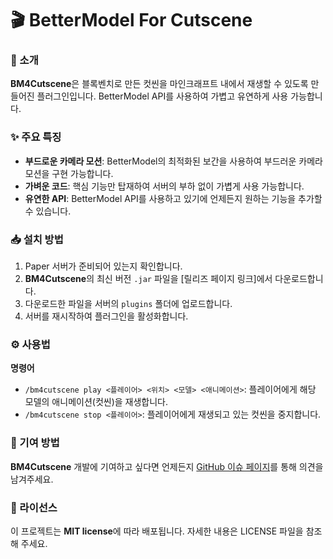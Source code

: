 # 🎬 BetterModel For Cutscene
### 📖 소개
**BM4Cutscene**은 블록벤치로 만든 컷씬을 마인크래프트 내에서 재생할 수 있도록 만들어진 플러그인입니다. BetterModel API를 사용하여 가볍고 유연하게 사용 가능합니다.

### ✨ 주요 특징
- **부드로운 카메라 모션**: BetterModel의 최적화된 보간을 사용하여 부드러운 카메라 모션을 구현 가능합니다.
- **가벼운 코드**: 핵심 기능만 탑재하여 서버의 부하 없이 가볍게 사용 가능합니다.
- **유연한 API**: BetterModel API를 사용하고 있기에 언제든지 원하는 기능을 추가할 수 있습니다.

### 📥 설치 방법
1. Paper 서버가 준비되어 있는지 확인합니다.
2. **BM4Cutscene**의 최신 버전 ```.jar``` 파일을 [릴리즈 페이지 링크]에서 다운로드합니다.
3. 다운로드한 파일을 서버의 ```plugins``` 폴더에 업로드합니다.
4. 서버를 재시작하여 플러그인을 활성화합니다.

### ⚙️ 사용법
**명령어**
- ```/bm4cutscene play <플레이어> <위치> <모델> <애니메이션>```: 플레이어에게 해당 모델의 애니메이션(컷씬)을 재생합니다.
- ```/bm4cutscene stop <플레이어>```: 플레이어에게 재생되고 있는 컷씬을 중지합니다.

### 🤝 기여 방법
**BM4Cutscene** 개발에 기여하고 싶다면 언제든지 [GitHub 이슈 페이지](https://github.com/bindglam/BetterModelForCutscene/issues)를 통해 의견을 남겨주세요.

### 📜 라이선스
이 프로젝트는 **MIT license**에 따라 배포됩니다. 자세한 내용은 LICENSE 파일을 참조해 주세요.